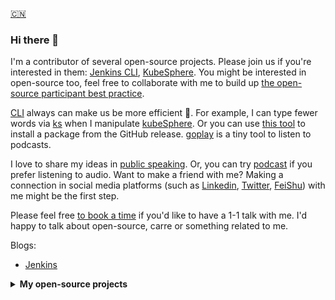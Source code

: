 [:cn:](about-me.md)

### Hi there 👋

I'm a contributor of several open-source projects. Please join us if you're interested in them: [Jenkins CLI](https://github.com/jenkins-zh/jenkins-cli), [KubeSphere](https://github.com/kubesphere/kubesphere). You might be interested in open-source too, feel free to collaborate with me to build up [the open-source participant best practice](https://github.com/LinuxSuRen/open-source-best-practice).

[CLI](https://github.com/topics/cli) always can make us be more efficient 🚀. For example, I can type fewer words via [ks](https://github.com/kubesphere-sigs/ks) when I manipulate [kubeSphere](https://github.com/kubesphere/kubesphere). Or you can use [this tool](https://github.com/LinuxSuRen/http-downloader/) to install a package from the GitHub release. [goplay](https://github.com/LinuxSuRen/goplay) is a tiny tool to listen to podcasts.

I love to share my ideas in [public speaking](public-speaking/README.md). Or, you can try [podcast](https://github.com/opensource-f2f/episode) if you prefer listening to audio. Want to make a friend with me? Making a connection in social media platforms (such as [Linkedin](https://www.linkedin.com/in/linuxsuren/), [Twitter](https://twitter.com/linuxsuren), [FeiShu](https://www.feishu.cn/invitation/page/add_contact/?token=9aaq265c-5586-46ab-ae57-8b18d7230d03&amp;unique_id=nwpXJcLJFyiytgXFTt-kYQ==)) with me might be the first step.

Please feel free [to book a time](https://calendly.com/linuxsuren) if you'd like to have a 1-1 talk with me. I'd happy to talk about open-source, carre or something related to me.

Blogs:
* [Jenkins](https://www.jenkins.io/blog/authors/linuxsuren/)

<details>
  <summary><b>My open-source projects</b></summary>

| Project | Code Coverage | Version |
|---|---|---|
| [yaml-readme](https://github.com/linuxsuren/yaml-readme) | [![codecov](https://codecov.io/gh/LinuxSuRen/yaml-readme/branch/master/graph/badge.svg?token=mnFyeD2IQ7)](https://codecov.io/gh/LinuxSuRen/yaml-readme) | [![GitHub release](https://img.shields.io/github/release/linuxsuren/yaml-readme.svg?label=release)](https://github.com/linuxsuren/yaml-readme/releases/latest) |
| [Jenkins Go Client](https://github.com/jenkins-zh/jenkins-client/) | [![codecov](https://codecov.io/gh/jenkins-zh/jenkins-client/branch/main/graph/badge.svg?token=8N1vvFPxPm)](https://codecov.io/gh/jenkins-zh/jenkins-client) ||
| [Jenkins CLI](https://github.com/jenkins-zh/jenkins-cli/) | [![codecov](https://codecov.io/gh/jenkins-zh/jenkins-cli/branch/master/graph/badge.svg?token=XS8g2CjdNL)](https://codecov.io/gh/jenkins-zh/jenkins-cli) ||
| [Download Tool](https://github.com/LinuxSuRen/http-downloader) | [![codecov](https://codecov.io/gh/LinuxSuRen/http-downloader/branch/master/graph/badge.svg?token=Ntc8z2iEQ2)](https://codecov.io/gh/LinuxSuRen/http-downloader) | [![GitHub release](https://img.shields.io/github/release/linuxsuren/http-downloader.svg?label=release)](https://github.com/linuxsuren/http-downloader/releases/latest) |
| [Unstructured data library](https://github.com/LinuxSuRen/unstructured/) | [![codecov](https://codecov.io/gh/linuxsuren/unstructured/branch/master/graph/badge.svg?token=PM6Purfrkd)](https://codecov.io/gh/linuxsuren/unstructured) ||
| [Data transfer tool](https://github.com/LinuxSuRen/transfer/) | [![codecov](https://codecov.io/gh/linuxsuren/transfer/branch/master/graph/badge.svg?token=PM6Purfrkd)](https://codecov.io/gh/linuxsuren/transfer) | [![GitHub release](https://img.shields.io/github/release/linuxsuren/transfer.svg?label=release)](https://github.com/linuxsuren/transfer/releases/latest) |

</details>

